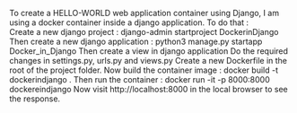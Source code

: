 To create a HELLO-WORLD web application container using Django, I am using a docker container inside a django application. To do that :<br>
Create a new django project : django-admin startproject DockerinDjango<br>
Then create a new django application : python3 manage.py startapp Docker_in_Django
Then create a view in django application
Do the required changes in settings.py, urls.py and views.py
Create a new Dockerfile in the root of the project folder.
Now build the container image : docker build -t dockerindjango .
Then run the container : docker run -it -p 8000:8000 dockereindjango
Now visit http://localhost:8000 in the local browser to see the response.
